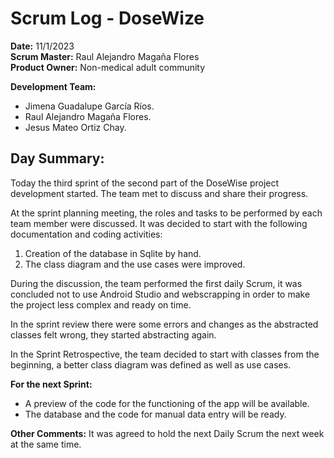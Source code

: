 # Scrum Log - DoseWize

**Date:** 11/1/2023  
**Scrum Master:**  Raul Alejandro Magaña Flores  
**Product Owner:**  Non-medical adult community  

**Development Team:**
-   Jimena Guadalupe García Ríos.
-   Raul Alejandro Magaña Flores.
-   Jesus Mateo Ortiz Chay.

## Day Summary:

Today the third sprint of the second part of the DoseWise project development started. The team met to discuss and share their progress.

At the sprint planning meeting, the roles and tasks to be performed by each team member were discussed.
It was decided to start with the following documentation and coding activities:

1. Creation of the database in Sqlite by hand.
2. The class diagram and the use cases were improved.

During the discussion, the team performed the first daily Scrum, it was concluded not to use Android Studio and webscrapping in order to make the project less complex and ready on time.

In the sprint review there were some errors and changes as the abstracted classes felt wrong, they started abstracting again.

In the Sprint Retrospective, the team decided to start with classes from the beginning, a better class diagram was defined as well as use cases.

**For the next Sprint:**

- A preview of the code for the functioning of the app will be available.
- The database and the code for manual data entry will be ready.

**Other Comments:**  It was agreed to hold the next Daily Scrum the next week at the same time.